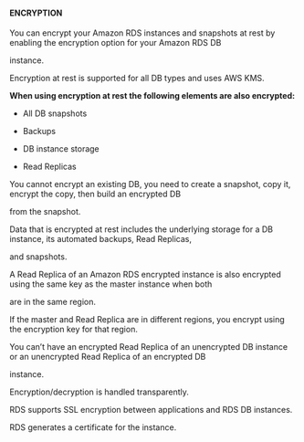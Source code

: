 #### ENCRYPTION

You can encrypt your Amazon RDS instances and snapshots at rest by enabling the
encryption option for your Amazon RDS DB

instance.

Encryption at rest is supported for all DB types and uses AWS KMS.

**When using encryption at rest the following elements are also encrypted:**

- All DB snapshots

- Backups

- DB instance storage

- Read Replicas

You cannot encrypt an existing DB, you need to create a snapshot, copy it,
encrypt the copy, then build an encrypted DB

from the snapshot.

Data that is encrypted at rest includes the underlying storage for a DB
instance, its automated backups, Read Replicas,

and snapshots.

A Read Replica of an Amazon RDS encrypted instance is also encrypted using the
same key as the master instance when both

are in the same region.

If the master and Read Replica are in different regions, you encrypt using the
encryption key for that region.

You can’t have an encrypted Read Replica of an unencrypted DB instance or an
unencrypted Read Replica of an encrypted DB

instance.

Encryption/decryption is handled transparently.

RDS supports SSL encryption between applications and RDS DB instances.

RDS generates a certificate for the instance.

